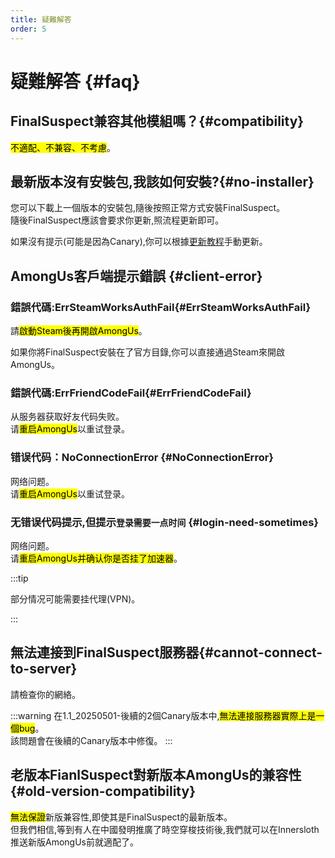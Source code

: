 ```yaml
---
title: 疑難解答
order: 5
---
```


# 疑難解答 {#faq}

## FinalSuspect兼容其他模組嗎？{#compatibility}

<mark>不適配、不兼容、不考慮</mark>。

## 最新版本沒有安裝包,我該如何安裝?{#no-installer}

您可以下載上一個版本的安裝包,隨後按照正常方式安裝FinalSuspect。\
隨後FinalSuspect應該會要求你更新,照流程更新即可。

如果沒有提示(可能是因為Canary),你可以根據[更新教程](Guide/Update#manual-update)手動更新。

## AmongUs客戶端提示錯誤 {#client-error}

### 錯誤代碼:ErrSteamWorksAuthFail{#ErrSteamWorksAuthFail}

請<mark>啟動Steam後再開啟AmongUs</mark>。

如果你將FinalSuspect安裝在了官方目錄,你可以直接通過Steam來開啟AmongUs。

### 錯誤代碼:ErrFriendCodeFail{#ErrFriendCodeFail}

从服务器获取好友代码失败。\
请<mark>重启AmongUs</mark>以重试登录。

### 错误代码：NoConnectionError {#NoConnectionError}

网络问题。\
请<mark>重启AmongUs</mark>以重试登录。

### 无错误代码提示,但提示`登录需要一点时间` {#login-need-sometimes}

网络问题。\
请<mark>重启AmongUs并确认你是否挂了加速器</mark>。

:::tip

部分情况可能需要挂代理(VPN)。

:::

## 無法連接到FinalSuspect服務器{#cannot-connect-to-server}

請檢查你的網絡。

:::warning
在1.1_20250501-後續的2個Canary版本中,<mark>無法連接服務器實際上是一個bug</mark>。\
該問題會在後續的Canary版本中修復。
:::

## 老版本FianlSuspect對新版本AmongUs的兼容性{#old-version-compatibility}

<mark>無法保證</mark>新版兼容性,即使其是FinalSuspect的最新版本。\
但我們相信,等到有人在中國發明推廣了時空穿梭技術後,我們就可以在Innersloth推送新版AmongUs前就適配了。